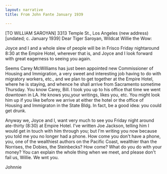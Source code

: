 ```yaml
---
layout: narrative
title: From John Fante January 1939

---
```

<p>
[TO WILLIAM SAROYAN]
3313 Temple St.,
Los Angeles (new address)
[undated; c. January 1939]
Dear Tiger Saroyan, Wildcat Willie the Wow:
</p>

<p>Joyce and I and a whole slew of people will be in Frisco Friday nightaround 8:30 at the Empire Hotel, wherever that is, and Joyce and I look forward with great eagerness to seeing you again.</p>

<p>
Seems Carey McWilliams has just been appointed new Commissioner of Housing and Immigration, a very sweet and interesting job having to do with migratory workers, etc., and we plan to get together at the Empire Hotel, where he is staying, and whence he shall arrive from Sacramento sometime Thursday. You know Carey, Bill. I took you up to his office that time we went downtown in LA. He knows you,your writings, likes you, etc. You might look him up if you like before we arrive at either the hotel or the office of Housing and Immigraton in the State Bldg. In fact, be a good idea: you could get drunk.
</P>

<p>
Anyway we, Joyce and I, want very much to see you Friday night around ate-thirty (8:30) at Empire Hotel. I've written Joe Jackson, telling him I would get in touch with him through you; but I'm writing you now because you told me you no longer had a phone. How come you don't have a phone, you, one of the wealthiest authors on the Pacific Coast, wealthier than the Norrises, the Dobies, the Steinbecks? How come? What do you do with your money? You can explain the whole thing when we meet, and please don't fail us, Willie. We wnt you.
</p>

<p>
Johnnie
</p>